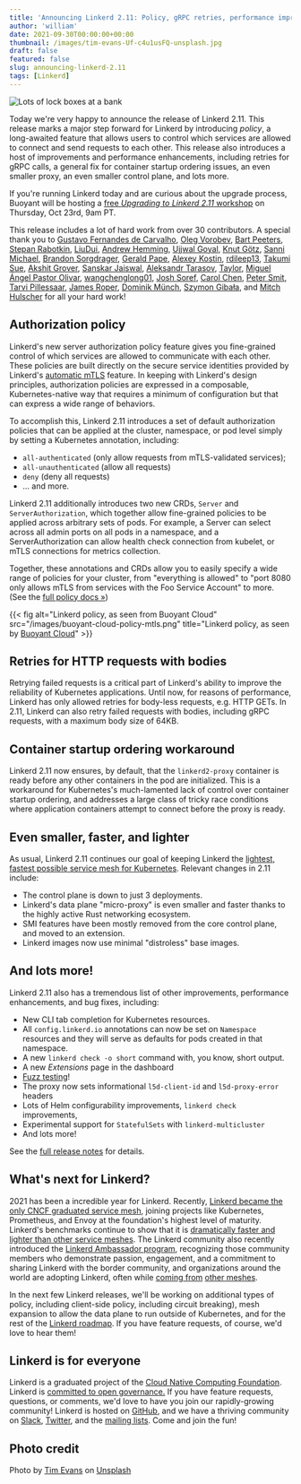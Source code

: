 ```yaml
---
title: 'Announcing Linkerd 2.11: Policy, gRPC retries, performance improvements, and more!'
author: 'william'
date: 2021-09-30T00:00:00+00:00
thumbnail: /images/tim-evans-Uf-c4u1usFQ-unsplash.jpg
draft: false
featured: false
slug: announcing-linkerd-2.11
tags: [Linkerd]
---
```


![Lots of lock boxes at a bank](/images/tim-evans-Uf-c4u1usFQ-unsplash.jpg)

Today we're very happy to announce the release of Linkerd 2.11. This release
marks a major step forward for Linkerd by introducing _policy_, a long-awaited
feature that allows users to control which services are allowed to connect and
send requests to each other. This release also introduces a host of
improvements and performance enhancements, including retries for gRPC calls, a
general fix for container startup ordering issues, an even smaller proxy, an
even smaller control plane, and lots more.

If you're running Linkerd today and are curious about the upgrade process,
Buoyant will be hosting a [free _Upgrading to Linkerd 2.11_
workshop](https://buoyant.io/register/upgrading-to-linkerd-2-11-workshop) on
Thursday, Oct 23rd, 9am PT.

This release includes a lot of hard work from over 30 contributors. A special
thank you to [Gustavo Fernandes de Carvalho](https://github.com/gusfcarvalho),
[Oleg Vorobev](https://github.com/olegy2008), [Bart
Peeters](https://github.com/bartpeeters), [Stepan
Rabotkin](https://github.com/EpicStep),
[LiuDui](https://github.com/xichengliudui), [Andrew
Hemming](https://github.com/drewhemm), [Ujjwal
Goyal](https://github.com/importhuman), [Knut
Götz](https://github.com/knutgoetz), [Sanni
Michael](https://github.com/sannimichaelse), [Brandon
Sorgdrager](https://github.com/bsord), [Gerald
Pape](https://github.com/ubergesundheit), [Alexey
Kostin](https://github.com/rumanzo), [rdileep13](https://github.com/rdileep13),
[Takumi Sue](https://github.com/mikutas), [Akshit
Grover](https://github.com/akshitgrover), [Sanskar
Jaiswal](https://github.com/aryan9600), [Aleksandr
Tarasov](https://github.com/aatarasoff), [Taylor](https://github.com/skinn),
[Miguel Ángel Pastor Olivar](https://github.com/migue),
[wangchenglong01](https://github.com/wangchenglong01), [Josh
Soref](https://github.com/jsoref), [Carol Chen](https://github.com/kipply),
[Peter Smit](https://github.com/psmit), [Tarvi
Pillessaar](https://github.com/tarvip), [James
Roper](https://github.com/jroper), [Dominik
Münch](https://github.com/muenchdo), [Szymon
Gibała](https://github.com/Szymongib), and [Mitch
Hulscher](https://github.com/mhulscher) for all your hard work!

## Authorization policy

Linkerd's new server authorization policy feature gives you fine-grained
control of which services are allowed to communicate with each other. These
policies are built directly on the secure service identities provided by
Linkerd's [automatic mTLS](/2/features/automatic-mtls/) feature. In keeping
with Linkerd's design principles, authorization policies are expressed in a
composable, Kubernetes-native way that requires a minimum of configuration but
that can express a wide range of behaviors.

To accomplish this, Linkerd 2.11 introduces a set of default authorization
policies that can be applied at the cluster, namespace, or pod level simply by
setting a Kubernetes annotation, including:

* `all-authenticated` (only allow requests from mTLS-validated services);
* `all-unauthenticated` (allow all requests)
* `deny` (deny all requests)
* ... and more.

Linkerd 2.11 additionally introduces two new CRDs, `Server` and
`ServerAuthorization`, which together allow fine-grained policies to be applied
across arbitrary sets of pods. For example, a Server can select across all
admin ports on all pods in a namespace, and a ServerAuthorization can allow
health check connection from kubelet, or mTLS connections for metrics
collection.

Together, these annotations and CRDs allow you to easily specify a wide range
of policies for your cluster, from "everything is allowed" to "port 8080 only
allows mTLS from services with the Foo Service Account" to more. (See the [full policy docs &raquo;](/2/features/authorization-policy/))

{{< fig
    alt="Linkerd policy, as seen from Buoyant Cloud"
    src="/images/buoyant-cloud-policy-mtls.png"
    title="Linkerd policy, as seen by [Buoyant Cloud](https://buoyant.io/cloud)" >}}

## Retries for HTTP requests with bodies

Retrying failed requests is a critical part of Linkerd's ability to improve the
reliability of Kubernetes applications. Until now, for reasons of performance,
Linkerd has only allowed retries for body-less requests, e.g. HTTP GETs. In
2.11, Linkerd can also retry failed requests with bodies, including gRPC
requests, with a maximum body size of 64KB.

## Container startup ordering workaround

Linkerd 2.11 now ensures, by default, that the `linkerd2-proxy` container is
ready before any other containers in the pod are initialized. This is a
workaround for Kubernetes's much-lamented lack of control over container
startup ordering, and addresses a large class of tricky race conditions where
application containers attempt to connect before the proxy is ready.

## Even smaller, faster, and lighter

As usual, Linkerd 2.11 continues our goal of keeping Linkerd the [lightest,
fastest possible service mesh for
Kubernetes](https://linkerd.io/2021/05/27/linkerd-vs-istio-benchmarks/).
Relevant changes in 2.11 include:

* The control plane is down to just 3 deployments.
* Linkerd's data plane "micro-proxy" is even smaller and faster thanks to the
  highly active Rust networking ecosystem.
* SMI features have been mostly removed from the core control plane, and moved
  to an extension.
* Linkerd images now use minimal "distroless" base images.

## And lots more!

Linkerd 2.11 also has a tremendous list of other improvements, performance
enhancements, and bug fixes, including:

* New CLI tab completion for Kubernetes resources.
* All `config.linkerd.io` annotations can now be set on `Namespace` resources
  and they will serve as defaults for pods created in that namespace.
* A new `linkerd check -o short` command with, you know, short output.
* A new _Extensions_ page in the dashboard
* [Fuzz testing](https://linkerd.io/2021/05/07/fuzz-testing-for-linkerd/)!
* The proxy now sets informational `l5d-client-id` and `l5d-proxy-error`
  headers
* Lots of Helm configurability improvements, `linkerd check` improvements, 
* Experimental support for `StatefulSets` with `linkerd-multicluster`
* And lots more!

See the [full release
notes](https://github.com/linkerd/linkerd2/releases/tag/stable-2.11.0) for
details.

## What's next for Linkerd?

2021 has been a incredible year for Linkerd. Recently, [Linkerd became the only
CNCF graduated service
mesh](https://linkerd.io/2021/07/28/announcing-cncf-graduation/), joining
projects like Kubernetes, Prometheus, and Envoy at the foundation's highest
level of maturity.  Linkerd's benchmarks continue to show that it is
[dramatically faster and lighter than other service
meshes](https://linkerd.io/2021/05/27/linkerd-vs-istio-benchmarks/). The
Linkerd community also recently introduced the [Linkerd Ambassador
program](https://linkerd.io/2021/08/05/announcing-the-linkerd-ambassador-program/),
recognizing those community members who demonstrate passion, engagement, and a
commitment to sharing Linkerd with the border community, and organizations
around the world are adopting Linkerd, often while [coming
from](https://nais.io/blog/posts/2021/05/changing-service-mesh.html) [other
meshes](https://blog.polymatic.systems/service-mesh-wars-goodbye-istio-b047d9e533c7).

In the next few Linkerd releases, we'll be working on additional types of
policy, including client-side policy, including circuit breaking), mesh
expansion to allow the data plane to run outside of Kubernetes, and for the
rest of the [Linkerd
roadmap](https://github.com/linkerd/linkerd2/blob/main/ROADMAP.md). If you have
feature requests, of course, we'd love to hear them!

## Linkerd is for everyone

Linkerd is a graduated project of the [Cloud Native Computing
Foundation](https://cncf.io/). Linkerd is [committed to open
governance.](/2019/10/03/linkerds-commitment-to-open-governance/) If you have
feature requests, questions, or comments, we'd love to have you join our
rapidly-growing community! Linkerd is hosted on
[GitHub](https://github.com/linkerd/), and we have a thriving community on
[Slack](https://slack.linkerd.io/), [Twitter](https://twitter.com/linkerd), and
the [mailing lists](/community/get-involved/). Come and join the fun!

## Photo credit

Photo by [Tim Evans](https://unsplash.com/@tjevans?utm_source=unsplash&utm_medium=referral&utm_content=creditCopyText) on [Unsplash](https://unsplash.com/s/photos/bank-vault?utm_source=unsplash&utm_medium=referral&utm_content=creditCopyText)
  
